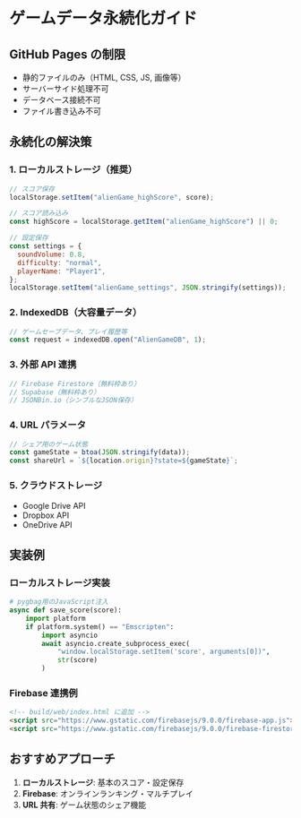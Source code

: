 # ゲームデータ永続化ガイド

## GitHub Pages の制限

- 静的ファイルのみ（HTML, CSS, JS, 画像等）
- サーバーサイド処理不可
- データベース接続不可
- ファイル書き込み不可

## 永続化の解決策

### 1. ローカルストレージ（推奨）

```javascript
// スコア保存
localStorage.setItem("alienGame_highScore", score);

// スコア読み込み
const highScore = localStorage.getItem("alienGame_highScore") || 0;

// 設定保存
const settings = {
  soundVolume: 0.8,
  difficulty: "normal",
  playerName: "Player1",
};
localStorage.setItem("alienGame_settings", JSON.stringify(settings));
```

### 2. IndexedDB（大容量データ）

```javascript
// ゲームセーブデータ、プレイ履歴等
const request = indexedDB.open("AlienGameDB", 1);
```

### 3. 外部 API 連携

```javascript
// Firebase Firestore（無料枠あり）
// Supabase（無料枠あり）
// JSONBin.io（シンプルなJSON保存）
```

### 4. URL パラメータ

```javascript
// シェア用のゲーム状態
const gameState = btoa(JSON.stringify(data));
const shareUrl = `${location.origin}?state=${gameState}`;
```

### 5. クラウドストレージ

- Google Drive API
- Dropbox API
- OneDrive API

## 実装例

### ローカルストレージ実装

```python
# pygbag用のJavaScript注入
async def save_score(score):
    import platform
    if platform.system() == "Emscripten":
        import asyncio
        await asyncio.create_subprocess_exec(
            "window.localStorage.setItem('score', arguments[0])",
            str(score)
        )
```

### Firebase 連携例

```html
<!-- build/web/index.html に追加 -->
<script src="https://www.gstatic.com/firebasejs/9.0.0/firebase-app.js"></script>
<script src="https://www.gstatic.com/firebasejs/9.0.0/firebase-firestore.js"></script>
```

## おすすめアプローチ

1. **ローカルストレージ**: 基本のスコア・設定保存
2. **Firebase**: オンラインランキング・マルチプレイ
3. **URL 共有**: ゲーム状態のシェア機能
